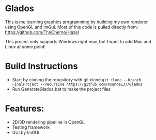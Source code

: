 # Glados
This is me learning graphics programming by building my own renderer using OpenGL and ImGui. Most of this code is pulled directly from: https://github.com/TheCherno/Hazel

This project only supports Windows right now, but I want to add Mac and Linux at some point!

# Build Instructions

- Start by cloning the repository with git clone `git clone --branch FinalProject --recursive https://github.com/msunde137/Glados`
- Run GenerateGlados.bat to make the project files

# Features:

- 2D/3D rendering pipeline in OpenGL
- Testing framework
- GUI by ImGUI
